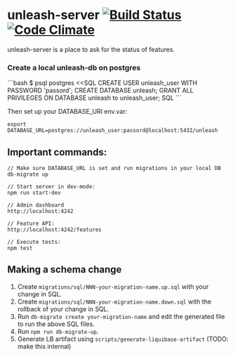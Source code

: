 # unleash-server [![Build Status](https://travis-ci.org/finn-no/unleash.svg?branch=master)](https://travis-ci.org/finn-no/unleash) [![Code Climate](https://codeclimate.com/github/finn-no/unleash/badges/gpa.svg)](https://codeclimate.com/github/finn-no/unleash)
unleash-server is a place to ask for the status of features.

### Create a local unleash-db on postgres
´´´bash
$ psql postgres <<SQL
CREATE USER unleash_user WITH PASSWORD 'passord';
CREATE DATABASE unleash;
GRANT ALL PRIVILEGES ON DATABASE unleash to unleash_user;
SQL
´´´

Then set up your DATABASE_URI env.var:
```
export DATABASE_URL=postgres://unleash_user:passord@localhost:5432/unleash
```

## Important commands:

```
// Make sure DATABASE_URL is set and run migrations in your local DB
db-migrate up

// Start server in dev-mode:
npm run start-dev

// Admin dashboard
http://localhost:4242

// Feature API:
http://localhost:4242/features

// Execute tests:
npm test
```

## Making a schema change

1. Create `migrations/sql/NNN-your-migration-name.up.sql` with your change in SQL.
2. Create `migrations/sql/NNN-your-migration-name.down.sql` with the rollback of your change in SQL.
3. Run `db-migrate create your-migration-name` and edit the generated file to run the above SQL files.
4. Run `npm run db-migrate-up`.
5. Generate LB artifact using `scripts/generate-liquibase-artifact` (TODO: make this internal)

